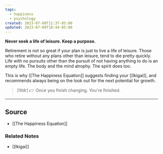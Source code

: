 ```yaml
---
tags:
  - happiness
  - psychology
created: 2023-07-08T11:37-05:00
updated: 2023-07-09T10:44-05:00
---
```

**Never seek a life of leisure. Keep a purpose.**

Retirement is not so great if your plan is just to live a life of leisure. Those who retire without any plans other than leisure, tend to die pretty quickly. Life with no pursuits other than the pursuit of not having anything to do is an empty life. The body and the mind atrophy. The spirit does too. 

This is why [[The Happiness Equation]] suggests finding your [[Ikigai]], and recommends always being on the look out for the next potential for growth. 

> [!tldr] 👉 Once you finish changing. You're finished.

---

## Source
- [[The Happiness Equation]]

### Related Notes
- [[Ikigai]]